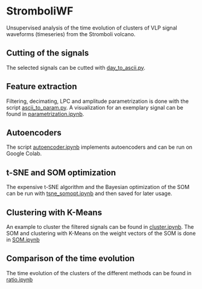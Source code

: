 # StromboliWF
Unsupervised analysis of the time evolution of clusters of VLP signal waveforms (timeseries) from the Stromboli volcano. 

## Cutting of the signals
The selected signals can be cutted with [day_to_ascii.py](https://github.com/llayer/StromboliWF/blob/master/day_to_ascii.py).

## Feature extraction
Filtering, decimating, LPC and amplitude parametrization is done with the script [ascii_to_param.py](https://github.com/llayer/StromboliWF/blob/master/ascii_to_param.py). A visualization for an exemplary signal can be found in [parametrization.ipynb](https://github.com/llayer/StromboliWF/blob/master/parametrization.ipynb).

## Autoencoders
The script [autoencoder.ipynb](https://github.com/llayer/StromboliWF/blob/master/autoencoder.ipynb) implements autoencoders and can be run on Google Colab.

## t-SNE and SOM optimization
The expensive t-SNE algorithm and the Bayesian optimization of the SOM can be run with [tsne_somopt.ipynb](https://github.com/llayer/StromboliWF/blob/master/tsne_somopt.ipynb) and then saved for later usage.

## Clustering with K-Means
An example to cluster the filtered signals can be found in [cluster.ipynb](https://github.com/llayer/StromboliWF/blob/master/cluster.ipynb). The SOM and clustering with K-Means on the weight vectors of the SOM is done in [SOM.ipynb](https://github.com/llayer/StromboliWF/blob/master/SOM.ipynb)

## Comparison of the time evolution
The time evolution of the clusters of the different methods can be found in [ratio.ipynb](https://github.com/llayer/StromboliWF/blob/master/ratio.ipynb)

